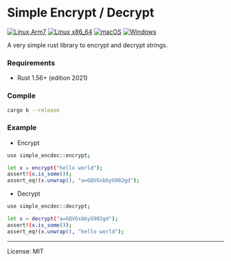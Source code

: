 # Simple Encrypt / Decrypt
[![Linux Arm7](https://github.com/marirs/simple-encdec-rs/actions/workflows/linux_arm7.yml/badge.svg)](https://github.com/marirs/simple-encdec-rs/actions/workflows/linux_arm7.yml)
[![Linux x86_64](https://github.com/marirs/simple-encdec-rs/actions/workflows/linux_x86-64.yml/badge.svg)](https://github.com/marirs/simple-encdec-rs/actions/workflows/linux_x86-64.yml)
[![macOS](https://github.com/marirs/simple-encdec-rs/actions/workflows/macos.yml/badge.svg)](https://github.com/marirs/simple-encdec-rs/actions/workflows/macos.yml)
[![Windows](https://github.com/marirs/simple-encdec-rs/actions/workflows/windows.yml/badge.svg)](https://github.com/marirs/simple-encdec-rs/actions/workflows/windows.yml)

A very simple rust library to encrypt and decrypt strings.

### Requirements
- Rust 1.56+ (edition 2021)

### Compile
```bash
cargo b --release
```

### Example

- Encrypt
```bash
use simple_encdec::encrypt;

let x = encrypt("hello world");
assert!(x.is_some());
assert_eq!(x.unwrap(), "a=GQVGsbbyG982gd");
```

- Decrypt
```bash
use simple_encdec::decrypt;

let x = decrypt("a=GQVGsbbyG982gd");
assert!(x.is_some());
assert_eq!(x.unwrap(), "hello world");
```

---
License: MIT